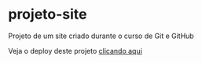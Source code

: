 # projeto-site
 Projeto de um site criado durante o curso de Git e GitHub
 
 Veja o deploy deste projeto [clicando aqui](weslleyantony.github.io/projeto-site)
